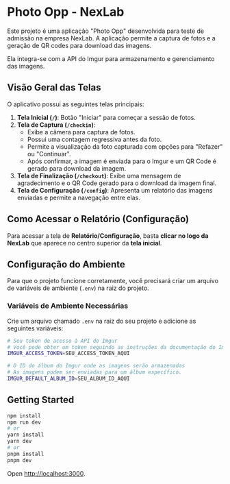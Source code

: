 # Photo Opp - NexLab

Este projeto é uma aplicação "Photo Opp" desenvolvida para teste de admissão na empresa NexLab.
A aplicação permite a captura de fotos e a geração de QR codes para download das imagens. 

Ela integra-se com a API do Imgur para armazenamento e gerenciamento das imagens.

## Visão Geral das Telas

O aplicativo possui as seguintes telas principais:

1.  **Tela Inicial (`/`)**: Botão "Iniciar" para começar a sessão de fotos.
2.  **Tela de Captura (`/checkin`)**:
    * Exibe a câmera para captura de fotos.
    * Possui uma contagem regressiva antes da foto.
    * Permite a visualização da foto capturada com opções para "Refazer" ou "Continuar".
    * Após confirmar, a imagem é enviada para o Imgur e um QR Code é gerado para download da imagem.
3.  **Tela de Finalização (`/checkout`)**: Exibe uma mensagem de agradecimento e o QR Code gerado para o download da imagem final.
4.  **Tela de Configuração (`/config`)**: Apresenta um relatório das imagens enviadas e permite a navegação entre elas.

## Como Acessar o Relatório (Configuração)

Para acessar a tela de **Relatório/Configuração**, basta **clicar no logo da NexLab** que aparece no centro superior da **tela inicial**.

## Configuração do Ambiente

Para que o projeto funcione corretamente, você precisará criar um arquivo de variáveis de ambiente (`.env`) na raiz do projeto.

### Variáveis de Ambiente Necessárias

Crie um arquivo chamado `.env` na raiz do seu projeto e adicione as seguintes variáveis:

```bash
# Seu token de acesso à API do Imgur
# Você pode obter um token seguindo as instruções da documentação do Imgur API para OAuth 2.0 (Client-side usage)
IMGUR_ACCESS_TOKEN=SEU_ACCESS_TOKEN_AQUI

# O ID do álbum do Imgur onde as imagens serão armazenadas
# As imagens podem ser enviadas para um álbum específico.
IMGUR_DEFAULT_ALBUM_ID=SEU_ALBUM_ID_AQUI
```

## Getting Started

```bash
npm install
npm run dev
# or
yarn install
yarn dev
# or
pnpm install
pnpm dev
```

Open [http://localhost:3000](http://localhost:3000).
